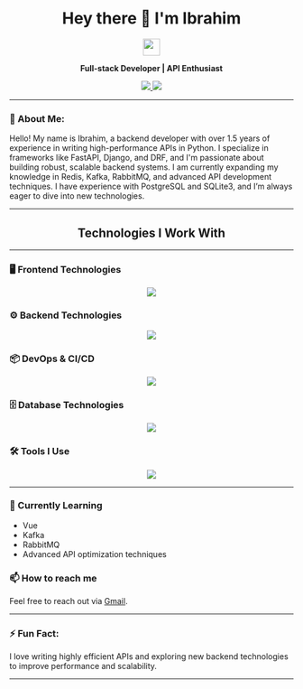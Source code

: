 <h1 align="center">Hey there 👋 I'm Ibrahim</h1>
<p align="center">
  <img src="https://media.giphy.com/media/hvRJCLFzcasrR4ia7z/giphy.gif" width="30px" height="30px">
</p>

<p align="center">
  <strong>Full-stack Developer | API Enthusiast</strong>
</p>

<p align="center">
  <a href="wendypython17@gmail.com" target="_blank">
    <img src="https://img.shields.io/badge/Gmail-D14836?style=for-the-badge&logo=gmail&logoColor=white" />
  </a>
  <a href="https://github.com/Frengocode" target="_blank">
    <img src="https://img.shields.io/badge/GitHub-181717?style=for-the-badge&logo=github&logoColor=white" />
  </a>
</p>

---

### 💫 About Me:
Hello! My name is Ibrahim, a backend developer with over 1.5 years of experience in writing high-performance APIs in Python. I specialize in frameworks like FastAPI, Django, and DRF, and I'm passionate about building robust, scalable backend systems. I am currently expanding my knowledge in Redis, Kafka, RabbitMQ, and advanced API development techniques. I have experience with PostgreSQL and SQLite3, and I’m always eager to dive into new technologies.

---

<div align="center">
  <h2>Technologies I Work With</h2>
</div>

---

### 🖥️ Frontend Technologies
<p align="center">
  <a href="https://skillicons.dev">
    <img src="https://skillicons.dev/icons?i=javascript,vue,react,html,css,bootstrap" />
  </a>
</p>

### ⚙️ Backend Technologies
<p align="center">
  <a href="https://skillicons.dev">
    <img src="https://skillicons.dev/icons?i=django,py,fastapi,kafka" />
  </a>
</p>

### 📦 DevOps & CI/CD
<p align="center">
  <a href="https://skillicons.dev">
    <img src="https://skillicons.dev/icons?i=docker,githubactions" />
  </a>
</p>

### 🗄️ Database Technologies
<p align="center">
  <a href="https://skillicons.dev">
    <img src="https://skillicons.dev/icons?i=postgresql,sqlite" />
  </a>
</p>

### 🛠️ Tools I Use
<p align="center">
  <a href="https://skillicons.dev">
    <img src="https://skillicons.dev/icons?i=git,github,vscode,gmail,bash,stackoverflow" />
  </a>
</p>

---

### 🌱 Currently Learning
- Vue
- Kafka
- RabbitMQ
- Advanced API optimization techniques

### 📫 How to reach me
Feel free to reach out via [Gmail](wendypython17@gmail.com).

---

### ⚡ Fun Fact:
I love writing highly efficient APIs and exploring new backend technologies to improve performance and scalability.

---

<!-- Proudly created with GPRM ( https://gprm.itsvg.in ) -->

